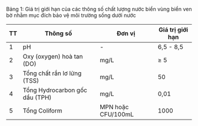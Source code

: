 Bảng 1: Giá trị giới hạn của các thông số chất lượng nước biển vùng biển ven bờ nhằm mục đích bảo vệ môi trường sống dưới nước

|   TT | Thông số                       | Đơn vị             | Giá trị giới hạn   |
|------|--------------------------------|--------------------|--------------------|
|    1 | pH                             | -                  | 6,5 - 8,5          |
|    2 | Oxy (oxygen) hoà tan (DO)      | mg/L               | ≥ 5                |
|    3 | Tổng chất rắn lơ lửng (TSS)    | mg/L               | 50                 |
|    4 | Tổng Hydrocarbon gốc dầu (TPH) | mg/L               | 0,01               |
|    5 | Tổng Coliform                  | MPN hoặc CFU/100mL | 1000               |